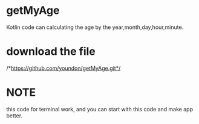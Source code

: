 # getMyAge
Kotlin code can calculating the age by the year,month,day,hour,minute.

# download the file 
/*https://github.com/youndon/getMyAge.git*/

# NOTE
this code for terminal work, and you can start with this code and make app better.
